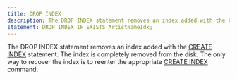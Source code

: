 ```yaml
---
title: DROP INDEX
description: The DROP INDEX statement removes an index added with the CREATE INDEX statement.
statement: DROP INDEX IF EXISTS ArtistNameIdx;
---
```


<!-- do-not-touch-svg-import: 'dropindex.svg' -->

The DROP INDEX statement removes an index added with the [CREATE
INDEX](lang_createindex) statement. The index is completely removed from
the disk. The only way to recover the index is to reenter the
appropriate [CREATE INDEX](lang_createindex) command.
